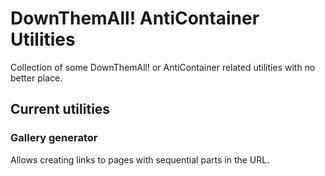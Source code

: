 # DownThemAll! AntiContainer Utilities
Collection of some DownThemAll! or AntiContainer related utilities with no better place.

## Current utilities

### Gallery generator
Allows creating links to pages with sequential parts in the URL.